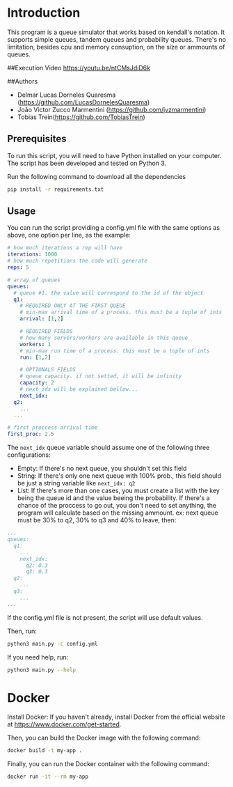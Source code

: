 # Introduction

This program is a queue simulator that works based on kendall's notation. It supports simple queues, tandem queues and probability queues. There's no limitation, besides cpu and memory consuption, on the size or ammounts of queues. 

##Execution Video
https://youtu.be/ntCMsJdiD6k

##Authors
+ Delmar Lucas Dorneles Quaresma (https://github.com/LucasDornelesQuaresma)
+ João Victor Zucco Marmentini (https://github.com/jvzmarmentini)
+ Tobias Trein(https://github.com/TobiasTrein)

## Prerequisites

To run this script, you will need to have Python installed on your computer. The script has been developed and tested on Python 3.

Run the following command to download all the dependencies
```bash
pip install -r requirements.txt
```

## Usage

You can run the script providing a config.yml file with the same options as above, one option per line, as the example:

```yml
# how much iterations a rep will have
iterations: 1000
# how much repetitions the code will generate 
reps: 5

# array of queues
queues:
  # queue #1. the value will correspond to the id of the object
  q1:
    # REQUIRED ONLY AT THE FIRST QUEUE
    # min-max arrival time of a process. this must be a tuple of ints
    arrival: [1,2]

    # REQUIRED FIELDS
    # how many servers/workers are available in this queue
    workers: 1
    # min-max run time of a process. this must be a tuple of ints
    run: [1,2]

    # OPTIONALS FIELDS
    # queue capacity. if not setted, it will be infinity
    capacity: 2
    # next_idx will be explained bellow...
    next_idx: 
  q2:
    ...
  ...

# first proccess arrival time
first_proc: 2.5
```

The `next_idx` queue variable should assume one of the following three configurations:

- Empty: If there's no next queue, you shouldn't set this field
- String: If there's only one next queue with 100% prob., this field should be just a string variable like `next_idx: q2`
- List: If there's more than one cases, you must create a list with the key being the queue id and the value beeing the probability. If there's a chance of the proccess to go out, you don't need to set anything, the program will calculate based on the missing ammount. ex: next queue must be 30% to q2, 30% to q3 and 40% to leave, then:

```yml
...
queues:
  q1:
    ...
    next_idx:
      q2: 0.3
      q3: 0.3
  q2:
    ...
  q3:
    ...
...
```


If the config.yml file is not present, the script will use default values.

Then, run:

```bash
python3 main.py -c config.yml
```

If you need help, run:

```bash
python3 main.py --help
```

# Docker

Install Docker: If you haven't already, install Docker from the official website at https://www.docker.com/get-started.

Then, you can build the Docker image with the following command:

```bash
docker build -t my-app .
```

Finally, you can run the Docker container with the following command:

```bash
docker run -it --rm my-app
```